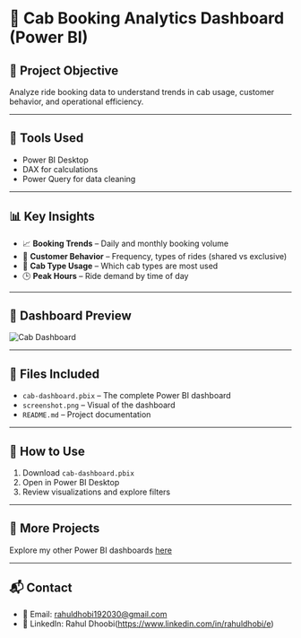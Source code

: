 # 🚕 Cab Booking Analytics Dashboard (Power BI)

## 📌 Project Objective
Analyze ride booking data to understand trends in cab usage, customer behavior, and operational efficiency.

---

## 🧰 Tools Used
- Power BI Desktop
- DAX for calculations
- Power Query for data cleaning

---

## 📊 Key Insights
- 📈 **Booking Trends** – Daily and monthly booking volume
- 👤 **Customer Behavior** – Frequency, types of rides (shared vs exclusive)
- 🚖 **Cab Type Usage** – Which cab types are most used
- 🕒 **Peak Hours** – Ride demand by time of day

---

## 📸 Dashboard Preview

![Cab Dashboard](screenshot.png)



---

## 📁 Files Included
- `cab-dashboard.pbix` – The complete Power BI dashboard
- `screenshot.png` – Visual of the dashboard
- `README.md` – Project documentation

---

## 🧪 How to Use
1. Download `cab-dashboard.pbix`
2. Open in Power BI Desktop
3. Review visualizations and explore filters

---

## 🔗 More Projects
Explore my other Power BI dashboards [here](https://github.com/RahulDhobi192030/power-bi-projects)

---

## 📬 Contact
- 📧 Email: rahuldhobi192030@gmail.com
- 💼 LinkedIn: Rahul Dhoobi(https://www.linkedin.com/in/rahuldhobi/e)

